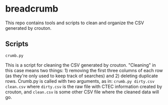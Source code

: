 # breadcrumb
This repo contains tools and scripts to clean and organize the CSV generated by crouton.

## Scripts
```
crumb.py
```
This is a script for cleaning the CSV generated by crouton. "Cleaning" in this case means two things: 1) removing the first three columns of each row (as they're only used to keep track of searches) and 2) deleting duplicate rows. Crumb.py is called with two arguments, as in: `crumb.py dirty.csv clean.csv` where `dirty.csv` is the raw file with CTEC information created by crouton, and `clean.csv` is some other CSV file where the cleaned data will go.
